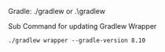 Gradle: 
  ./gradlew or .\gradlew

  Sub Command for updating Gradlew Wrapper
    
    ./gradlew wrapper --gradle-version 8.10
